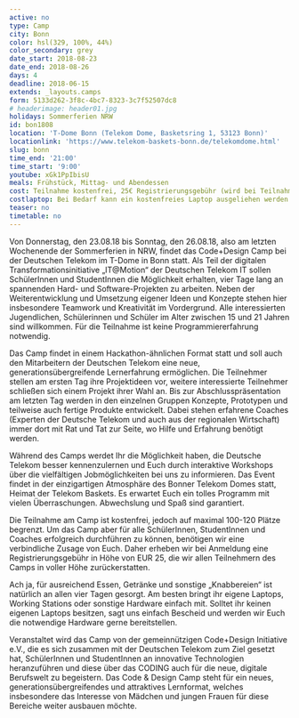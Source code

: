 ```yaml
---
active: no
type: Camp
city: Bonn
color: hsl(329, 100%, 44%)
color_secondary: grey
date_start: 2018-08-23
date_end: 2018-08-26
days: 4
deadline: 2018-06-15
extends: _layouts.camps
form: 5133d262-3f8c-4bc7-8323-3c7f52507dc8
# headerimage: header01.jpg
holidays: Sommerferien NRW
id: bon1808
location: 'T-Dome Bonn (Telekom Dome, Basketsring 1, 53123 Bonn)'
locationlink: 'https://www.telekom-baskets-bonn.de/telekomdome.html'
slug: bonn
time_end: '21:00'
time_start: '9:00'
youtube: xGk1PpIbisU
meals: Frühstück, Mittag- und Abendessen
cost: Teilnahme kostenfrei, 25€ Registrierungsgebühr (wird bei Teilnahme am Code & Design Camp in voller Höhe erstattet)
costlaptop: Bei Bedarf kann ein kostenfreies Laptop ausgeliehen werden
teaser: no
timetable: no
---
```

<div class="text-lg"><p class="mt-2 mb-4">Von Donnerstag, den 23.08.18 bis Sonntag, den 26.08.18, also am letzten Wochenende der Sommerferien in NRW, findet das Code+Design Camp bei der Deutschen Telekom im T-Dome in Bonn statt. Als Teil der digitalen Transformationsinitiative „IT@Motion“ der Deutschen Telekom IT sollen SchülerInnen und StudentInnen die Möglichkeit erhalten, vier Tage lang an spannenden Hard- und Software-Projekten zu arbeiten. Neben der Weiterentwicklung und Umsetzung eigener Ideen und Konzepte stehen hier insbesondere Teamwork und Kreativität im Vordergrund. Alle interessierten Jugendlichen, Schülerinnen und Schüler im Alter zwischen 15 und 21 Jahren sind willkommen. Für die Teilnahme ist keine Programmiererfahrung notwendig.</p>

<p class="mb-4">Das Camp findet in einem Hackathon-ähnlichen Format statt und soll auch den Mitarbeitern der Deutschen Telekom eine neue, generationsübergreifende Lernerfahrung ermöglichen.
Die Teilnehmer stellen am ersten Tag ihre Projektideen vor, weitere interessierte Teilnehmer schließen sich einem Projekt ihrer Wahl an. Bis zur Abschlusspräsentation am letzten Tag werden in den einzelnen Gruppen Konzepte, Prototypen und teilweise auch fertige Produkte entwickelt. Dabei stehen erfahrene Coaches (Experten der Deutsche Telekom und auch aus der regionalen Wirtschaft) immer dort mit Rat und Tat zur Seite, wo Hilfe und Erfahrung benötigt werden.</p>



<p class="mb-4">Während des Camps werdet Ihr die Möglichkeit haben, die Deutsche Telekom besser kennenzulernen und Euch durch interaktive Workshops über die vielfältigen Jobmöglichkeiten bei uns zu informieren. Das Event findet in der einzigartigen Atmosphäre des Bonner Telekom Domes statt, Heimat der Telekom Baskets. Es erwartet Euch ein tolles Programm mit vielen Überraschungen. Abwechslung und Spaß sind garantiert.
</p>

<p class="mb-4">Die Teilnahme am Camp ist kostenfrei, jedoch auf maximal 100-120 Plätze begrenzt. Um das Camp aber für alle SchülerInnen, StudentInnen und Coaches erfolgreich durchführen zu können, benötigen wir eine verbindliche Zusage von Euch. Daher erheben wir bei Anmeldung eine Registrierungsgebühr in Höhe von EUR 25, die wir allen Teilnehmern des Camps in voller Höhe zurückerstatten.
</p>

<p class="mb-4">Ach ja, für ausreichend Essen, Getränke und sonstige „Knabbereien“ ist natürlich an allen vier Tagen gesorgt. Am besten bringt ihr eigene Laptops, Working Stations oder sonstige Hardware einfach mit. Solltet ihr keinen eigenen Laptops besitzen, sagt uns einfach Bescheid und werden wir Euch die notwendige Hardware gerne bereitstellen.
</p>

<p class="mb-4">Veranstaltet wird das Camp von der gemeinnützigen Code+Design Initiative e.V., die es sich zusammen mit der Deutschen Telekom zum Ziel gesetzt hat, SchülerInnen und StudentInnen an innovative  Technologien heranzuführen und diese über das CODING auch für die neue, digitale Berufswelt zu begeistern. Das Code & Design Camp steht für ein neues, generationsübergreifendes und attraktives Lernformat, welches insbesondere das Interesse von Mädchen und jungen Frauen für diese Bereiche weiter ausbauen möchte.
</p></div>
